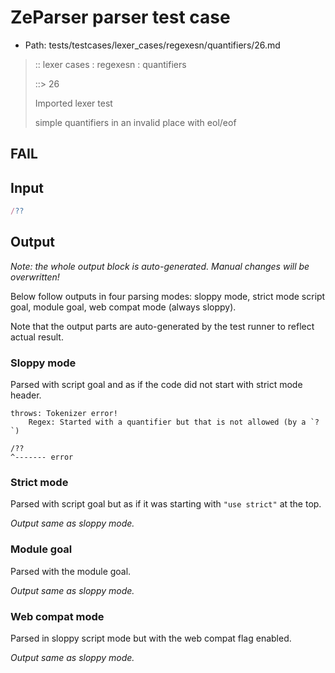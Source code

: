 # ZeParser parser test case

- Path: tests/testcases/lexer_cases/regexesn/quantifiers/26.md

> :: lexer cases : regexesn : quantifiers
>
> ::> 26
>
> Imported lexer test
>
> simple quantifiers in an invalid place with eol/eof

## FAIL

## Input

`````js
/??
`````

## Output

_Note: the whole output block is auto-generated. Manual changes will be overwritten!_

Below follow outputs in four parsing modes: sloppy mode, strict mode script goal, module goal, web compat mode (always sloppy).

Note that the output parts are auto-generated by the test runner to reflect actual result.

### Sloppy mode

Parsed with script goal and as if the code did not start with strict mode header.

`````
throws: Tokenizer error!
    Regex: Started with a quantifier but that is not allowed (by a `?`)

/??
^------- error
`````

### Strict mode

Parsed with script goal but as if it was starting with `"use strict"` at the top.

_Output same as sloppy mode._

### Module goal

Parsed with the module goal.

_Output same as sloppy mode._

### Web compat mode

Parsed in sloppy script mode but with the web compat flag enabled.

_Output same as sloppy mode._
